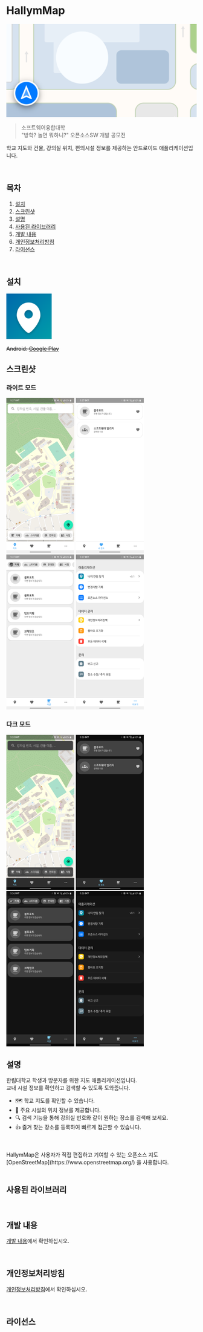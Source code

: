 # HallymMap

<img alt="Project Icon" src="/app/src/main/ic_hm_playstore_image.png" width="720"/>

> 소프트웨어융합대학<br>
> "방학? 놀면 뭐하니?" 오픈소스SW 개발 공모전

학교 지도와 건물, 강의실 위치, 편의시설 정보를 제공하는 안드로이드 애플리케이션입니다.

<br>

## 목차
1. [설치](#설치)
2. [스크린샷](#스크린샷)
3. [설명](#설명)
4. [사용된 라이브러리](#사용된-라이브러리)
5. [개발 내용](#개발-내용)
6. [개인정보처리방침](#개인정보처리방침)
7. [라이선스](#라이선스)

<br>

## 설치
<img alt="Project Icon" src="/app/src/main/ic_launcher-playstore.png" width="120" height="120"/>

~~Android: [Google Play](https://play.google.com/store/apps/details?id=xyz.ridsoft.hal)~~

## 스크린샷
### 라이트 모드
<img alt="Screenshot" src="/res/screenshots/light_01.png" width="180px"/> <img alt="Screenshot" src="/res/screenshots/light_02.png" width="180px"/> <img alt="Screenshot" src="/res/screenshots/light_03.png" width="180px"/> <img alt="Screenshot" src="/res/screenshots/light_04.png" width="180px"/>
<br>
### 다크 모드
<img alt="Screenshot" src="/res/screenshots/dark_01.png" width="180px"/> <img alt="Screenshot" src="/res/screenshots/dark_02.png" width="180px"/> <img alt="Screenshot" src="/res/screenshots/dark_03.png" width="180px"/> <img alt="Screenshot" src="/res/screenshots/dark_04.png" width="180px"/>
<br>

## 설명
한림대학교 학생과 방문자를 위한 지도 애플리케이션입니다.
<br>교내 시설 정보를 확인하고 검색할 수 있도록 도와줍니다.
<br>
* 🗺 학교 지도를 확인할 수 있습니다.
* 📍 주요 시설의 위치 정보를 제공합니다.
* 🔍 검색 기능을 통해 강의실 번호와 같이 원하는 장소를 검색해 보세요.
* 👍 즐겨 찾는 장소를 등록하여 빠르게 접근할 수 있습니다.
<br>
<br>HallymMap은 사용자가 직접 편집하고 기여할 수 있는 오픈소스 지도 [OpenStreetMap](https://www.openstreetmap.org/) 을 사용합니다.
<br>
<br>

## 사용된 라이브러리

<br>

## 개발 내용

[개발 내용](/DEVINFO.md)에서 확인하십시오.

<br>

## 개인정보처리방침

[개인정보처리방침](/PRIVACY.md)에서 확인하십시오.

<br>

## 라이선스
